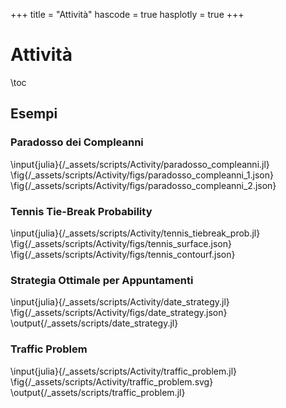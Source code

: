 +++
title = "Attività"
hascode = true
hasplotly = true
+++


# Attività
\toc

## Esempi
<!-- ### Julia and Pluto notebook
[here](/assets/notebooks_int.html) Some work did in Julia and interactively displayed using Pluto and plotly.\\
 -->

### Paradosso dei Compleanni
\input{julia}{/_assets/scripts/Activity/paradosso_compleanni.jl} 
\fig{/_assets/scripts/Activity/figs/paradosso_compleanni_1.json}
\fig{/_assets/scripts/Activity/figs/paradosso_compleanni_2.json}


### Tennis Tie-Break Probability
\input{julia}{/_assets/scripts/Activity/tennis_tiebreak_prob.jl} 
\fig{/_assets/scripts/Activity/figs/tennis_surface.json}
\fig{/_assets/scripts/Activity/figs/tennis_contourf.json}


### Strategia Ottimale per Appuntamenti
\input{julia}{/_assets/scripts/Activity/date_strategy.jl} 
\fig{/_assets/scripts/Activity/figs/date_strategy.json}
\output{/_assets/scripts/date_strategy.jl}


### Traffic Problem
\input{julia}{/_assets/scripts/Activity/traffic_problem.jl} 
\fig{/_assets/scripts/Activity/traffic_problem.svg}
\output{/_assets/scripts/traffic_problem.jl}

<!-- ~~~
<div id="tester" style="width:600px;height:350px;"></div>

<script>
    TESTER = document.getElementById('tester');
    Plotly.newPlot( TESTER, [{
    x: [1, 2, 3, 4, 5],
    y: [1, 2, 4, 8, 16] }], {
    margin: { t: 0 } } );
</script>
~~~ -->
